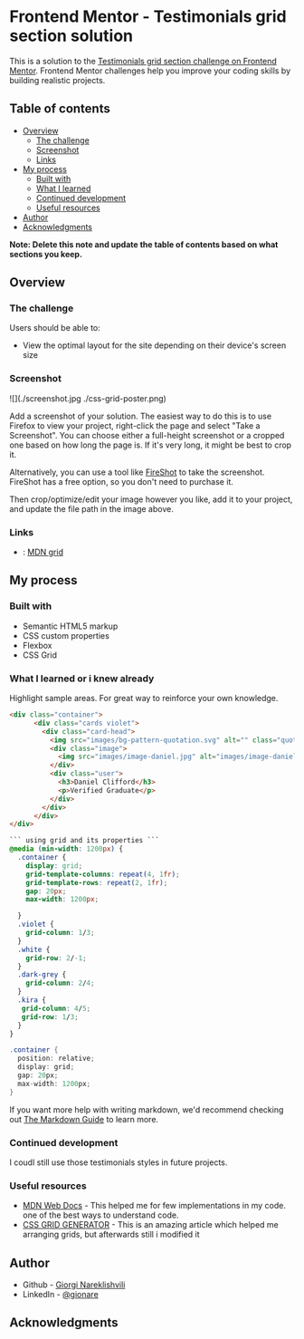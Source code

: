 # Frontend Mentor - Testimonials grid section solution

This is a solution to the [Testimonials grid section challenge on Frontend Mentor](https://www.frontendmentor.io/challenges/testimonials-grid-section-Nnw6J7Un7). Frontend Mentor challenges help you improve your coding skills by building realistic projects. 

## Table of contents

- [Overview](#overview)
  - [The challenge](#the-challenge)
  - [Screenshot](#screenshot)
  - [Links](#links)
- [My process](#my-process)
  - [Built with](#built-with)
  - [What I learned](#what-i-learned)
  - [Continued development](#continued-development)
  - [Useful resources](#useful-resources)
- [Author](#author)
- [Acknowledgments](#acknowledgments)

**Note: Delete this note and update the table of contents based on what sections you keep.**

## Overview

### The challenge

Users should be able to:

- View the optimal layout for the site depending on their device's screen size

### Screenshot

![](./screenshot.jpg ./css-grid-poster.png)

Add a screenshot of your solution. The easiest way to do this is to use Firefox to view your project, right-click the page and select "Take a Screenshot". You can choose either a full-height screenshot or a cropped one based on how long the page is. If it's very long, it might be best to crop it.

Alternatively, you can use a tool like [FireShot](https://getfireshot.com/) to take the screenshot. FireShot has a free option, so you don't need to purchase it. 

Then crop/optimize/edit your image however you like, add it to your project, and update the file path in the image above.


### Links

- : [MDN grid](https://developer.mozilla.org/en-US/docs/Web/CSS/grid)

## My process

### Built with

- Semantic HTML5 markup
- CSS custom properties
- Flexbox
- CSS Grid

### What I learned or i knew already

Highlight sample areas. For great way to reinforce your own knowledge.

```html
<div class="container">
      <div class="cards violet">
        <div class="card-head">
          <img src="images/bg-pattern-quotation.svg" alt="" class="quote" />
          <div class="image">
            <img src="images/image-daniel.jpg" alt="images/image-daniel" />
          </div>
          <div class="user">
            <h3>Daniel Clifford</h3>
            <p>Verified Graduate</p>
          </div>
        </div>
      </div>
</div>        
```
```css
``` using grid and its properties ```
@media (min-width: 1200px) {
  .container {
    display: grid;
    grid-template-columns: repeat(4, 1fr);
    grid-template-rows: repeat(2, 1fr);
    gap: 20px;
    max-width: 1200px;

  }
  .violet {
    grid-column: 1/3;
  }
  .white {
    grid-row: 2/-1;
  }
  .dark-grey {
    grid-column: 2/4;
  }
  .kira {
   grid-column: 4/5;
   grid-row: 1/3;
  } 
}
```
```cs using positive: relative
.container {
  position: relative;
  display: grid;
  gap: 20px;
  max-width: 1200px;
}
```

If you want more help with writing markdown, we'd recommend checking out [The Markdown Guide](https://www.markdownguide.org/) to learn more.

### Continued development

I coudl still use those testimonials styles in future projects.

### Useful resources

- [MDN Web Docs](https://developer.mozilla.org/en-US/docs/Web/CSS/grid-area) - This helped me for few implementations in my code. one of the best ways to understand code.
- [CSS GRID GENERATOR](https://angrytools.com/css-grid/) - This is an amazing article which helped me arranging grids, but afterwards still i modified it

## Author

- Github - [Giorgi Nareklishvili](https://gionare.github.io/testimonials-grid-section/)
- LinkedIn - [@gionare](https://www.linkedin.com/in/gionare/)

## Acknowledgments

